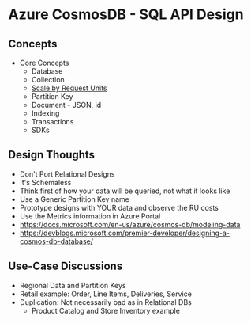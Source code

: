 # Azure CosmosDB - SQL API Design

## Concepts

- Core Concepts
  - Database
  - Collection
  - [Scale by Request Units](https://docs.microsoft.com/en-us/azure/cosmos-db/request-units)
  - Partition Key
  - Document - JSON, id
  - Indexing
  - Transactions
  - SDKs

## Design Thoughts

- Don't Port Relational Designs
- It's Schemaless
- Think first of how your data will be queried, not what it looks like
- Use a Generic Partition Key name
- Prototype designs with YOUR data and observe the RU costs
- Use the Metrics information in Azure Portal
- https://docs.microsoft.com/en-us/azure/cosmos-db/modeling-data
- https://devblogs.microsoft.com/premier-developer/designing-a-cosmos-db-database/

## Use-Case Discussions

- Regional Data and Partition Keys
- Retail example: Order, Line Items, Deliveries, Service
- Duplication: Not necessarily bad as in Relational DBs
  - Product Catalog and Store Inventory example
